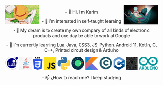 <img src='https://github.com/KarimRamirez/KarimRamirez/blob/main/img/Luffy.gif' width='22.5%' align='left'/>
<img src='https://github.com/KarimRamirez/KarimRamirez/blob/main/img/Zoro.gif' width='22.5%' align='right'/>
<p align='center'>- 👋 Hi, I’m Karim</p>
<p align='center'>- 👀 I’m interested in self-taught learning</p>
<p align='center'>- 💞️ My dream is to create my own company of all kinds of electronic products and one day be able to work at Google</p>
<p align='center'>- 🌱 I’m currently learning Lua, Java, CSS3, JS, Python, Android 11, Kotlin, C, C++, Printed circuit design & Arduino</p>
<p align='center'>
    <img src='https://github.com/KarimRamirez/KarimRamirez/blob/main/learning/Lua.png' height='42px'/>
    <img src='https://github.com/KarimRamirez/KarimRamirez/blob/main/learning/Java.png' height='42px'/>
    <img src='https://github.com/KarimRamirez/KarimRamirez/blob/main/learning/CSS3.png' height='42px'/>
    <img src='https://github.com/KarimRamirez/KarimRamirez/blob/main/learning/Javascript.png' height='42px'/>
    <img src='https://github.com/KarimRamirez/KarimRamirez/blob/main/learning/Python.png' height='42px'/>
    <img src='https://github.com/KarimRamirez/KarimRamirez/blob/main/learning/Android11.png' height='42px'/>
    <img src='https://github.com/KarimRamirez/KarimRamirez/blob/main/learning/Kotlin.png' height='42px'/>
    <img src='https://github.com/KarimRamirez/KarimRamirez/blob/main/learning/C.png' height='42px'/>
    <img src='https://github.com/KarimRamirez/KarimRamirez/blob/main/learning/C++.png' height='42px'/>
    <img src='https://github.com/KarimRamirez/KarimRamirez/blob/main/learning/PrintedCircuitDesign.jpg' height='42px'/>
    <img src='https://github.com/KarimRamirez/KarimRamirez/blob/main/learning/Arduino.png' height='42px'/>
</p>
<p align='center'>- 📫 ¿How to reach me? I keep studying</p>

